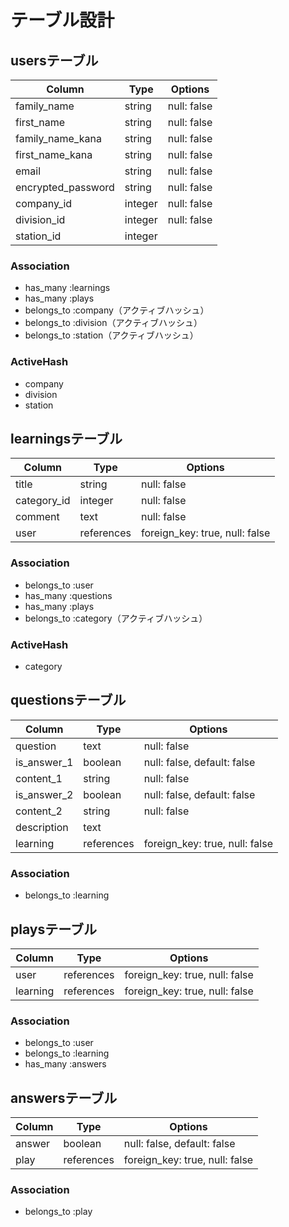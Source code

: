 # テーブル設計

## usersテーブル

| Column                | Type     | Options     | 
| --------------------- | -------- | ----------- | 
| family_name           | string   | null: false | 
| first_name            | string   | null: false | 
| family_name_kana      | string   | null: false | 
| first_name_kana       | string   | null: false | 
| email                 | string   | null: false | 
| encrypted_password    | string   | null: false | 
| company_id            | integer  | null: false | 
| division_id           | integer  | null: false | 
| station_id            | integer  |             | 

### Association
- has_many :learnings
- has_many :plays
- belongs_to :company（アクティブハッシュ）
- belongs_to :division（アクティブハッシュ）
- belongs_to :station（アクティブハッシュ）

### ActiveHash
- company
- division
- station


## learningsテーブル

| Column      | Type       | Options                        | 
| ----------- | ---------- | ------------------------------ | 
| title       | string     | null: false                    | 
| category_id | integer    | null: false                    | 
| comment     | text       | null: false                    | 
| user        | references | foreign_key: true, null: false | 

### Association
- belongs_to :user
- has_many :questions
- has_many :plays
- belongs_to :category（アクティブハッシュ）

### ActiveHash
- category


## questionsテーブル

| Column         | Type       | Options                        | 
| -------------- | ---------- | ------------------------------ | 
| question       | text       | null: false                    | 
| is_answer_1    | boolean    | null: false, default: false    | 
| content_1      | string     | null: false                    | 
| is_answer_2    | boolean    | null: false, default: false    | 
| content_2      | string     | null: false                    | 
| description    | text       |                                | 
| learning       | references | foreign_key: true, null: false | 

### Association
- belongs_to :learning


## playsテーブル

| Column   | Type       | Options                        | 
| -------- | ---------- | ------------------------------ | 
| user     | references | foreign_key: true, null: false | 
| learning | references | foreign_key: true, null: false | 

### Association
- belongs_to :user
- belongs_to :learning
- has_many :answers


## answersテーブル

| Column     | Type       | Options                        | 
| ---------- | ---------- | ------------------------------ | 
| answer     | boolean    | null: false, default: false    | 
| play       | references | foreign_key: true, null: false | 

### Association
- belongs_to :play


